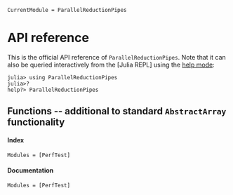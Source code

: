 ```@meta
CurrentModule = ParallelReductionPipes
```

# API reference

This is the official API reference of `ParallelReductionPipes`. Note that it can also be queried interactively from the [Julia REPL] using the [help mode](https://docs.julialang.org/en/v1/stdlib/REPL/#Help-mode):
```julia-repl
julia> using ParallelReductionPipes
julia>?
help?> ParallelReductionPipes
```

## Functions -- additional to standard `AbstractArray` functionality
#### Index
```@index
Modules = [PerfTest]
```
#### Documentation
```@autodocs
Modules = [PerfTest]
```

